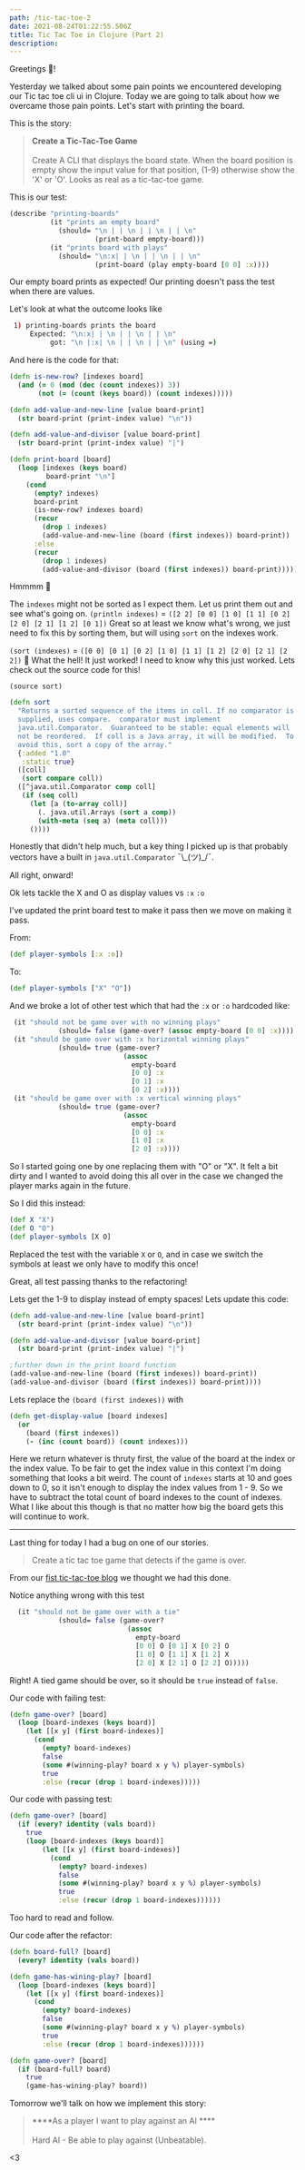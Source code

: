 ```yaml
---
path: /tic-tac-toe-2
date: 2021-08-24T01:22:55.506Z
title: Tic Tac Toe in Clojure (Part 2)
description: 
---
```


Greetings 🖖!

Yesterday we talked about some pain points we encountered developing our Tic tac toe cli ui in Clojure.
Today we are going to talk about how we overcame those pain points. Let's start with printing the board.

This is the story:
> **Create a Tic-Tac-Toe Game** <br></br>
> Create A CLI that displays the board state. When the board position is empty show the input value for that position,
> (1-9) otherwise show the 'X' or  'O'. Looks as real as a tic-tac-toe game.

This is our test:
```clojure
(describe "printing-boards"
          (it "prints an empty board"
            (should= "\n | | \n | | \n | | \n"
                     (print-board empty-board)))
          (it "prints board with plays"
            (should= "\n:x| | \n | | \n | | \n"
                     (print-board (play empty-board [0 0] :x))))
```

Our empty board prints as expected!
Our printing doesn't pass the test when there are values.

Let's look at what the outcome looks like
```bash
 1) printing-boards prints the board
     Expected: "\n:x| | \n | | \n | | \n"
          got: "\n |:x| \n | | \n | | \n" (using =)
```
And here is the code for that:
```clojure
(defn is-new-row? [indexes board]
  (and (= 0 (mod (dec (count indexes)) 3))
       (not (= (count (keys board)) (count indexes)))))

(defn add-value-and-new-line [value board-print]
  (str board-print (print-index value) "\n"))

(defn add-value-and-divisor [value board-print]
  (str board-print (print-index value) "|")

(defn print-board [board]
  (loop [indexes (keys board)
         board-print "\n"]
    (cond
      (empty? indexes)
      board-print
      (is-new-row? indexes board)
      (recur
        (drop 1 indexes)
        (add-value-and-new-line (board (first indexes)) board-print))
      :else
      (recur
        (drop 1 indexes)
        (add-value-and-divisor (board (first indexes)) board-print)))))
```
Hmmmm 🤔

The `indexes` might not be sorted as I expect them. Let us print them out and see what's going on.
`(println indexes)` = `([2 2] [0 0] [1 0] [1 1] [0 2] [2 0] [2 1] [1 2] [0 1])`
Great so at least we know what's wrong, we just need to fix this by sorting them, but will using `sort` on the indexes work.

`(sort (indexes)` = `([0 0] [0 1] [0 2] [1 0] [1 1] [1 2] [2 0] [2 1] [2 2])` 🤯
What the hell! It just worked! I need to know why this just worked. Lets check out the source code for this!

`(source sort)`

```clojure
(defn sort
  "Returns a sorted sequence of the items in coll. If no comparator is
  supplied, uses compare.  comparator must implement
  java.util.Comparator.  Guaranteed to be stable: equal elements will
  not be reordered.  If coll is a Java array, it will be modified.  To
  avoid this, sort a copy of the array."
  {:added "1.0"
   :static true}
  ([coll]
   (sort compare coll))
  ([^java.util.Comparator comp coll]
   (if (seq coll)
     (let [a (to-array coll)]
       (. java.util.Arrays (sort a comp))
       (with-meta (seq a) (meta coll)))
     ())))
```

Honestly that didn't help much, but a key thing I picked up is that probably
vectors have a built in `java.util.Comparator` ¯\\\_(ツ)\_/¯.

All right, onward!

Ok lets tackle the X and O as display values vs `:x` `:o`

I've updated the print board test to make it pass then we move on making it pass.

From:
```clojure
(def player-symbols [:x :o])
```
To:
```clojure
(def player-symbols ["X" "O"])
```

And we broke a lot of other test which that had the `:x` or `:o` hardcoded like:
```clojure
 (it "should not be game over with no winning plays"
            (should= false (game-over? (assoc empty-board [0 0] :x))))
 (it "should be game over with :x horizontal winning plays"
            (should= true (game-over?
                            (assoc
                              empty-board
                              [0 0] :x
                              [0 1] :x
                              [0 2] :x))))
 (it "should be game over with :x vertical winning plays"
            (should= true (game-over?
                            (assoc
                              empty-board
                              [0 0] :x
                              [1 0] :x
                              [2 0] :x))))
```
So I started going one by one replacing them with "O" or "X". It felt a bit dirty and I wanted to avoid doing this all over
in the case we changed the player marks again in the future.

So I did this instead:
```clojure
(def X "X")
(def O "O")
(def player-symbols [X O]
```
Replaced the test with the variable `X` or `O`, and in case we switch the symbols at least we only have to modify this once!

Great, all test passing thanks to the refactoring! 

Lets get the 1-9 to display instead of empty spaces!
Lets update this code:
```clojure
(defn add-value-and-new-line [value board-print]
  (str board-print (print-index value) "\n"))

(defn add-value-and-divisor [value board-print]
  (str board-print (print-index value) "|")

;further down in the print board function
(add-value-and-new-line (board (first indexes)) board-print))
(add-value-and-divisor (board (first indexes)) board-print))))
```

Lets replace the `(board (first indexes))` with 
```clojure
(defn get-display-value [board indexes]
  (or
    (board (first indexes))
    (- (inc (count board)) (count indexes)))
```

Here we return whatever is thruty first, the value of the board at the index or the index value.
To be fair to get the index value in this context I'm doing something that looks a bit weird.
The count of `indexes` starts at 10 and goes down to 0, so it isn't enough to display the index values from 1 - 9.
So we have to subtract the total count of board indexes to the count of indexes. What I like about this though is that
no matter how big the board gets this will continue to work. 

-----
Last thing for today I had a bug on one of our stories.

> Create a tic tac toe game that detects if the game is over.

From our [fist tic-tac-toe blog](/blog/tic-tac-toe-1) we thought we had this done.

Notice anything wrong with this test
```clojure
  (it "should not be game over with a tie"
            (should= false (game-over?
                             (assoc
                               empty-board
                               [0 0] O [0 1] X [0 2] O
                               [1 0] O [1 1] X [1 2] X
                               [2 0] X [2 1] O [2 2] O)))))
```

Right! A tied game should be over, so it should be `true` instead of `false`.

Our code with failing test:
```clojure
(defn game-over? [board]
  (loop [board-indexes (keys board)]
    (let [[x y] (first board-indexes)]
      (cond
        (empty? board-indexes)
        false
        (some #(winning-play? board x y %) player-symbols)
        true
        :else (recur (drop 1 board-indexes)))))
```
Our code with passing test:
```clojure
(defn game-over? [board]
  (if (every? identity (vals board))
    true
    (loop [board-indexes (keys board)]
        (let [[x y] (first board-indexes)]
          (cond
            (empty? board-indexes)
            false
            (some #(winning-play? board x y %) player-symbols)
            true
            :else (recur (drop 1 board-indexes))))))
```
Too hard to read and follow.

Our code after the refactor:
```clojure
(defn board-full? [board]
  (every? identity (vals board))

(defn game-has-wining-play? [board]
  (loop [board-indexes (keys board)]
    (let [[x y] (first board-indexes)]
      (cond
        (empty? board-indexes)
        false
        (some #(winning-play? board x y %) player-symbols)
        true
        :else (recur (drop 1 board-indexes))))))

(defn game-over? [board]
  (if (board-full? board)
    true
    (game-has-wining-play? board))
```

Tomorrow we'll talk on how we implement this story:
> ****As a player I want to play against an AI ****<br></br>
> Hard AI - Be able to play against (Unbeatable).

<3





